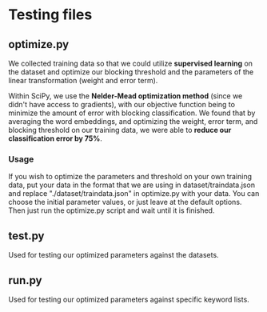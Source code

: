 # Testing files

## optimize.py

We collected training data so that we could utilize **supervised learning** on the dataset and optimize our blocking threshold and the parameters of the linear transformation (weight and error term). 

Within SciPy, we use the **Nelder-Mead optimization method** (since we didn't have access to gradients), with our objective function being to minimize the amount of error with blocking classification. We found that by averaging the word embeddings, and optimizing the weight, error term, and blocking threshold on our training data, we were able to **reduce our classification error by 75%**.

### Usage

If you wish to optimize the parameters and threshold on your own training data, put your data in the format that we are using in dataset/traindata.json and replace "./dataset/traindata.json" in optimize.py with your data. You can choose the initial parameter values, or just leave at the default options. Then just run the optimize.py script and wait until it is finished.

## test.py

Used for testing our optimized parameters against the datasets.

## run.py

Used for testing our optimized parameters against specific keyword lists.